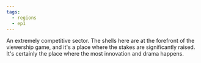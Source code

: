 ```yaml
---
tags:
  - regions
  - ep1
---
```

An extremely competitive sector. The shells here are at the forefront of the viewership game, and it's a place where the stakes are significantly raised. It's certainly the place where the most innovation and drama happens.